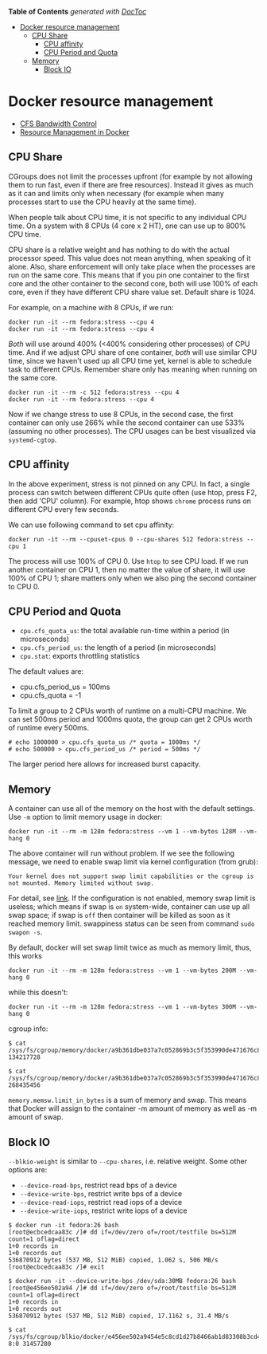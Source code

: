 <!-- START doctoc generated TOC please keep comment here to allow auto update -->
<!-- DON'T EDIT THIS SECTION, INSTEAD RE-RUN doctoc TO UPDATE -->
**Table of Contents**  *generated with [DocToc](https://github.com/thlorenz/doctoc)*

- [Docker resource management](#docker-resource-management)
  - [CPU Share](#cpu-share)
      - [CPU affinity](#cpu-affinity)
      - [CPU Period and Quota](#cpu-period-and-quota)
  - [Memory](#memory)
      - [Block IO](#block-io)

<!-- END doctoc generated TOC please keep comment here to allow auto update -->

# Docker resource management

- [CFS Bandwidth Control](https://www.kernel.org/doc/Documentation/scheduler/sched-bwc.txt)
- [Resource Management in Docker](https://goldmann.pl/blog/2014/09/11/resource-management-in-docker/)

## CPU Share

CGroups does not limit the processes upfront (for example by not allowing them
to run fast, even if there are free resources). Instead it gives as much as it
can and limits only when necessary (for example when many processes start to
use the CPU heavily at the same time).

When people talk about CPU time, it is not specific to any individual CPU time.
On a system with 8 CPUs (4 core x 2 HT), one can use up to 800% CPU time.

CPU share is a relative weight and has nothing to do with the actual processor
speed. This value does not mean anything, when speaking of it alone. Also, share
enforcement will only take place when the processes are run on the same core.
This means that if you pin one container to the first core and the other container
to the second core, both will use 100% of each core, even if they have different
CPU share value set. Default share is 1024.

For example, on a machine with 8 CPUs, if we run:

```
docker run -it --rm fedora:stress --cpu 4
docker run -it --rm fedora:stress --cpu 4
```

*Both* will use around 400% (<400% considering other processes) of CPU time. And
if we adjust CPU share of one container, *both* will use similar CPU time, since
we haven't used up all CPU time yet, kernel is able to schedule task to different
CPUs. Remember share only has meaning when running on the same core.

```
docker run -it --rm -c 512 fedora:stress --cpu 4
docker run -it --rm fedora:stress --cpu 4
```

Now if we change stress to use 8 CPUs, in the second case, the first container
can only use 266% while the second container can use 533% (assuming no other
processes). The CPU usages can be best visualized via `systemd-cgtop`.

## CPU affinity

In the above experiment, stress is not pinned on any CPU. In fact, a single process
can switch between different CPUs quite often (use htop, press F2, then add 'CPU'
column). For example, htop shows `chrome` process runs on different CPU every few
seconds.

We can use following command to set cpu affinity:

```
docker run -it --rm --cpuset-cpus 0 --cpu-shares 512 fedora:stress --cpu 1
```

The process will use 100% of CPU 0. Use `htop` to see CPU load. If we run another
container on CPU 1, then no matter the value of share, it will use 100% of CPU 1;
share matters only when we also ping the second container to CPU 0.

## CPU Period and Quota

- `cpu.cfs_quota_us`: the total available run-time within a period (in microseconds)
- `cpu.cfs_period_us`: the length of a period (in microseconds)
- `cpu.stat`: exports throttling statistics

The default values are:
- cpu.cfs_period_us = 100ms
- cpu.cfs_quota = -1

To limit a group to 2 CPUs worth of runtime on a multi-CPU machine. We can set
500ms period and 1000ms quota, the group can get 2 CPUs worth of runtime every
500ms.

```
# echo 1000000 > cpu.cfs_quota_us /* quota = 1000ms */
# echo 500000 > cpu.cfs_period_us /* period = 500ms */
```

The larger period here allows for increased burst capacity.

## Memory

A container can use all of the memory on the host with the default settings. Use
`-m` option to limit memory usage in docker:

```
docker run -it --rm -m 128m fedora:stress --vm 1 --vm-bytes 128M --vm-hang 0
```

The above container will run without problem. If we see the following message, we
need to enable swap limit via kernel configuration (from grub):

```
Your kernel does not support swap limit capabilities or the cgroup is not mounted. Memory limited without swap.
```

For detail, see [link](https://github.com/moby/moby/issues/847#issuecomment-23306247).
If the configuration is not enabled, memory swap limit is useless; which means if
swap is `on` system-wide, container can use up all swap space; if swap is `off`
then container will be killed as soon as it reached memory limit. swappiness status
can be seen from command `sudo swapon -s`.

By default, docker will set swap limit twice as much as memory limit, thus, this works

```
docker run -it --rm -m 128m fedora:stress --vm 1 --vm-bytes 200M --vm-hang 0
```

while this doesn't:

```
docker run -it --rm -m 128m fedora:stress --vm 1 --vm-bytes 300M --vm-hang 0
```

cgroup info:

```
$ cat /sys/fs/cgroup/memory/docker/a9b361dbe037a7c052869b3c5f353990de471676c8d6d275e9e528acf49a7472/memory.limit_in_bytes
134217728

$ cat /sys/fs/cgroup/memory/docker/a9b361dbe037a7c052869b3c5f353990de471676c8d6d275e9e528acf49a7472/memory.memsw.limit_in_bytes
268435456
```

`memory.memsw.limit_in_bytes` is a sum of memory and swap. This means that Docker
will assign to the container -m amount of memory as well as -m amount of swap.

## Block IO

`--blkio-weight` is similar to `--cpu-shares`, i.e. relative weight. Some other
options are:

- `--device-read-bps`, restrict read bps of a device
- `--device-write-bps`, restrict write bps of a device
- `--device-read-iops`, restrict read iops of a device
- `--device-write-iops`, restrict write iops of a device

```
$ docker run -it fedora:26 bash
[root@ecbcedcaa83c /]# dd if=/dev/zero of=/root/testfile bs=512M count=1 oflag=direct
1+0 records in
1+0 records out
536870912 bytes (537 MB, 512 MiB) copied, 1.062 s, 506 MB/s
[root@ecbcedcaa83c /]# exit

$ docker run -it --device-write-bps /dev/sda:30MB fedora:26 bash
[root@e456ee502a94 /]# dd if=/dev/zero of=/root/testfile bs=512M count=1 oflag=direct
1+0 records in
1+0 records out
536870912 bytes (537 MB, 512 MiB) copied, 17.1162 s, 31.4 MB/s

$ cat /sys/fs/cgroup/blkio/docker/e456ee502a9454e5c8cd1d27b8466ab1d83308b3cd4abeb93b799aa2cdc92f0c/blkio.throttle.write_bps_device
8:0 31457280
```
